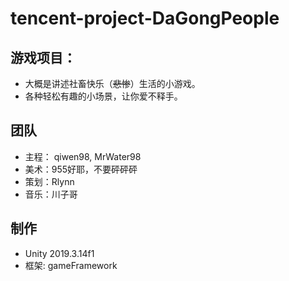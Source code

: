 # tencent-project-DaGongPeople
## 游戏项目：

* 大概是讲述社畜快乐（~~悲惨~~）生活的小游戏。
* 各种轻松有趣的小场景，让你爱不释手。

## 团队

* 主程： qiwen98, MrWater98
* 美术：955好耶，不要砰砰砰
* 策划：Rlynn
* 音乐：川子哥

## 制作

* Unity 2019.3.14f1
* 框架: gameFramework
